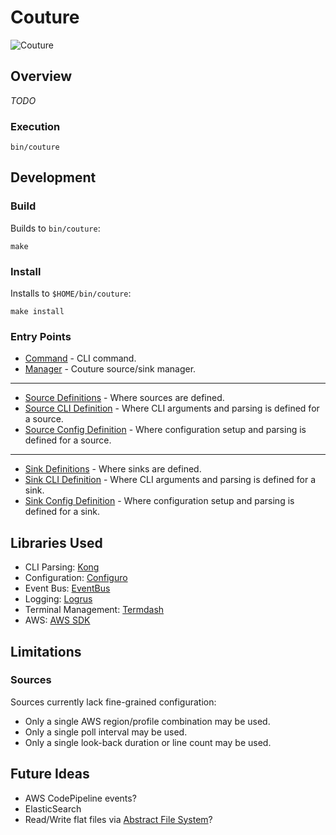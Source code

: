 # Couture

![Couture](https://static.thenounproject.com/png/566246-200.png)

## Overview

_TODO_

### Execution

    bin/couture

## Development

### Build

Builds to `bin/couture`:

    make

### Install

Installs to `$HOME/bin/couture`:

    make install

### Entry Points

* [Command](cmd/couture.go) - CLI command.
* [Manager](internal/pkg/manager/manager.go) - Couture source/sink manager.

---

* [Source Definitions](internal/pkg/source/source.go) - Where sources are defined.
* [Source CLI Definition](cmd/cli/source.go) - Where CLI arguments and parsing is defined for a source.
* [Source Config Definition](cmd/config/source.go) - Where configuration setup and parsing is defined for a source.

---

* [Sink Definitions](internal/pkg/sink/sink.go) - Where sinks are defined.
* [Sink CLI Definition](cmd/cli/sink.go) - Where CLI arguments and parsing is defined for a sink.
* [Sink Config Definition](cmd/config/sink.go) - Where configuration setup and parsing is defined for a sink.

## Libraries Used

* CLI Parsing: [Kong](https://github.com/alecthomas/kong)
* Configuration: [Configuro](https://github.com/sherifabdlnaby/configuro)
* Event Bus: [EventBus](https://github.com/asaskevich/EventBus)
* Logging: [Logrus](https://github.com/sirupsen/logrus)
* Terminal Management: [Termdash](https://github.com/mum4k/termdash)
* AWS: [AWS SDK](https://github.com/aws/aws-sdk-go)

## Limitations

### Sources

Sources currently lack fine-grained configuration:

* Only a single AWS region/profile combination may be used.
* Only a single poll interval may be used.
* Only a single look-back duration or line count may be used.

## Future Ideas

* AWS CodePipeline events?
* ElasticSearch
* Read/Write flat files via [Abstract File System](https://github.com/viant/afs)?

